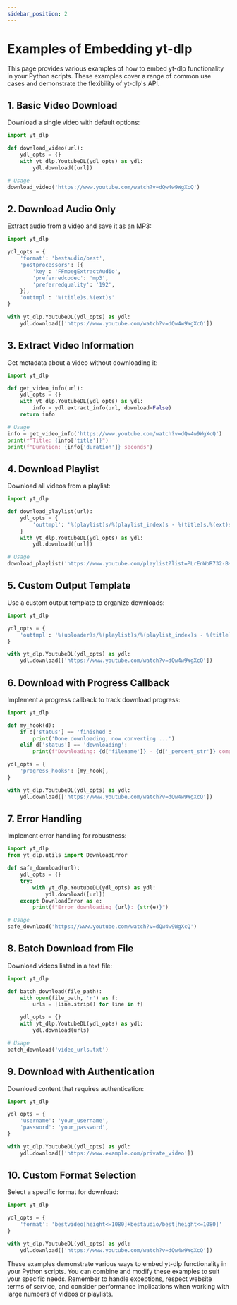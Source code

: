 ```yaml
---
sidebar_position: 2
---
```


# Examples of Embedding yt-dlp

This page provides various examples of how to embed yt-dlp functionality in your Python scripts. These examples cover a range of common use cases and demonstrate the flexibility of yt-dlp's API.

## 1. Basic Video Download

Download a single video with default options:

```python
import yt_dlp

def download_video(url):
    ydl_opts = {}
    with yt_dlp.YoutubeDL(ydl_opts) as ydl:
        ydl.download([url])

# Usage
download_video('https://www.youtube.com/watch?v=dQw4w9WgXcQ')
```

## 2. Download Audio Only

Extract audio from a video and save it as an MP3:

```python
import yt_dlp

ydl_opts = {
    'format': 'bestaudio/best',
    'postprocessors': [{
        'key': 'FFmpegExtractAudio',
        'preferredcodec': 'mp3',
        'preferredquality': '192',
    }],
    'outtmpl': '%(title)s.%(ext)s'
}

with yt_dlp.YoutubeDL(ydl_opts) as ydl:
    ydl.download(['https://www.youtube.com/watch?v=dQw4w9WgXcQ'])
```

## 3. Extract Video Information

Get metadata about a video without downloading it:

```python
import yt_dlp

def get_video_info(url):
    ydl_opts = {}
    with yt_dlp.YoutubeDL(ydl_opts) as ydl:
        info = ydl.extract_info(url, download=False)
    return info

# Usage
info = get_video_info('https://www.youtube.com/watch?v=dQw4w9WgXcQ')
print(f"Title: {info['title']}")
print(f"Duration: {info['duration']} seconds")
```

## 4. Download Playlist

Download all videos from a playlist:

```python
import yt_dlp

def download_playlist(url):
    ydl_opts = {
        'outtmpl': '%(playlist)s/%(playlist_index)s - %(title)s.%(ext)s',
    }
    with yt_dlp.YoutubeDL(ydl_opts) as ydl:
        ydl.download([url])

# Usage
download_playlist('https://www.youtube.com/playlist?list=PLrEnWoR732-BHrPp_Pm8_VleD68f9s14-')
```

## 5. Custom Output Template

Use a custom output template to organize downloads:

```python
import yt_dlp

ydl_opts = {
    'outtmpl': '%(uploader)s/%(playlist)s/%(playlist_index)s - %(title)s.%(ext)s'
}

with yt_dlp.YoutubeDL(ydl_opts) as ydl:
    ydl.download(['https://www.youtube.com/watch?v=dQw4w9WgXcQ'])
```

## 6. Download with Progress Callback

Implement a progress callback to track download progress:

```python
import yt_dlp

def my_hook(d):
    if d['status'] == 'finished':
        print('Done downloading, now converting ...')
    elif d['status'] == 'downloading':
        print(f"Downloading: {d['filename']} - {d['_percent_str']} complete")

ydl_opts = {
    'progress_hooks': [my_hook],
}

with yt_dlp.YoutubeDL(ydl_opts) as ydl:
    ydl.download(['https://www.youtube.com/watch?v=dQw4w9WgXcQ'])
```

## 7. Error Handling

Implement error handling for robustness:

```python
import yt_dlp
from yt_dlp.utils import DownloadError

def safe_download(url):
    ydl_opts = {}
    try:
        with yt_dlp.YoutubeDL(ydl_opts) as ydl:
            ydl.download([url])
    except DownloadError as e:
        print(f"Error downloading {url}: {str(e)}")

# Usage
safe_download('https://www.youtube.com/watch?v=dQw4w9WgXcQ')
```

## 8. Batch Download from File

Download videos listed in a text file:

```python
import yt_dlp

def batch_download(file_path):
    with open(file_path, 'r') as f:
        urls = [line.strip() for line in f]

    ydl_opts = {}
    with yt_dlp.YoutubeDL(ydl_opts) as ydl:
        ydl.download(urls)

# Usage
batch_download('video_urls.txt')
```

## 9. Download with Authentication

Download content that requires authentication:

```python
import yt_dlp

ydl_opts = {
    'username': 'your_username',
    'password': 'your_password',
}

with yt_dlp.YoutubeDL(ydl_opts) as ydl:
    ydl.download(['https://www.example.com/private_video'])
```

## 10. Custom Format Selection

Select a specific format for download:

```python
import yt_dlp

ydl_opts = {
    'format': 'bestvideo[height<=1080]+bestaudio/best[height<=1080]'
}

with yt_dlp.YoutubeDL(ydl_opts) as ydl:
    ydl.download(['https://www.youtube.com/watch?v=dQw4w9WgXcQ'])
```

These examples demonstrate various ways to embed yt-dlp functionality in your Python scripts. You can combine and modify these examples to suit your specific needs. Remember to handle exceptions, respect website terms of service, and consider performance implications when working with large numbers of videos or playlists.

